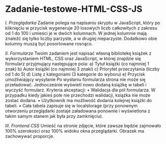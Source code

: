 # Zadanie-testowe-HTML-CSS-JS

*I. Przeglądarka*
Zadanie polega na napisaniu skryptu w JavaScript, który po kliknięciu w przycisk wygeneruje 20
losowych liczb całkowitych z zakresu od 1 do 100 i umieści je w dwóch kolumnach. W jednej
kolumnie mają znaleźć się tylko liczby parzyste, a w drugiej nieparzyste. Dodatkowo obie kolumny
muszą być posortowane rosnąco.

*II. Formularze*
Twoim zadaniem jest napisać własną bibliotekę książek z wykorzystaniem HTML, CSS oraz JavaScript,
w której znajdzie się formularz przyjmujący następujące pola:
a) Tytuł książki (co najmniej 1 znak)
b) Autor książki (co najmniej 3 znaki)
c) Priorytet przeczytania (liczby od 1 do 5)
d) Listę z kategoriami (3 kategorie do wyboru)
e) Przycisk umożliwiający wysyłanie
Po wysłaniu formularza strona nie może się przeładować. Jednocześnie wyświetl nowo dodaną
książkę w tabeli i wyczyść formularz.
Kryteria akceptacji:
• Walidacja dla pól formularza. W przypadku kiedy jakieś pole nie przechodzi walidacji, książka
nie może zostać dodana.
• Użytkownik ma możliwość dodania kolejnej książki do tabeli.
• Cała tabela zapisuje się w localstorage (przy ponownym otworzeniu przeglądarki zostaje
załadowana ponownie i wyświetlona z takim samym stanem jak była przy zamknięciu).

*III. Frontend CSS*
Umieść na stronie zdjęcie, które zawsze będzie zajmowało 100% szerokości oraz 100% widoku okna
przeglądarki. Obrazek ma zachowywać proporcje.
